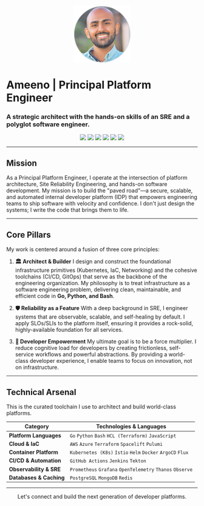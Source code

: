 <div align="center">
  <img src="./img/avatar-circular.png" alt="Ameeno's Avatar" />
</div>

# Ameeno | Principal Platform Engineer

### A strategic architect with the hands-on skills of an SRE and a polyglot software engineer.

<p align="center">
  <a href="https://kubernetes.io" target="_blank" rel="noreferrer"><img src="https://img.shields.io/badge/kubernetes-%23326ce5.svg?style=for-the-badge&logo=kubernetes&logoColor=white" /></a>
  <a href="https://www.terraform.io" target="_blank" rel="noreferrer"><img src="https://img.shields.io/badge/terraform-%235835CC.svg?style=for-the-badge&logo=terraform&logoColor=white" /></a>
  <a href="https://golang.org" target="_blank" rel="noreferrer"><img src="https://img.shields.io/badge/go-%2300ADD8.svg?style=for-the-badge&logo=go&logoColor=white" /></a>
  <a href="https://www.python.org" target="_blank" rel="noreferrer"><img src="https://img.shields.io/badge/python-3776AB?style=for-the-badge&logo=python&logoColor=white" /></a>
  <a href="https://aws.amazon.com" target="_blank" rel="noreferrer"><img src="https://img.shields.io/badge/AWS-%23FF9900.svg?style=for-the-badge&logo=amazon-aws&logoColor=white" /></a>
  <a href="https://azure.microsoft.com" target="_blank" rel="noreferrer"><img src="https://img.shields.io/badge/azure-%230072C6.svg?style=for-the-badge&logo=microsoftazure&logoColor=white" /></a>
</p>

---

## Mission

As a Principal Platform Engineer, I operate at the intersection of platform architecture, Site Reliability Engineering, and hands-on software development. My mission is to build the "paved road"—a secure, scalable, and automated internal developer platform (IDP) that empowers engineering teams to ship software with velocity and confidence. I don't just design the systems; I write the code that brings them to life.

---

## Core Pillars

My work is centered around a fusion of three core principles:

1.  **🏛️ Architect & Builder**
    I design and construct the foundational infrastructure primitives (Kubernetes, IaC, Networking) and the cohesive toolchains (CI/CD, GitOps) that serve as the backbone of the engineering organization. My philosophy is to treat infrastructure as a software engineering problem, delivering clean, maintainable, and efficient code in **Go, Python, and Bash**.

2.  **🛡️ Reliability as a Feature**
    With a deep background in SRE, I engineer systems that are observable, scalable, and self-healing by default. I apply SLOs/SLIs to the platform itself, ensuring it provides a rock-solid, highly-available foundation for all services.

3.  **🚀 Developer Empowerment**
    My ultimate goal is to be a force multiplier. I reduce cognitive load for developers by creating frictionless, self-service workflows and powerful abstractions. By providing a world-class developer experience, I enable teams to focus on innovation, not on infrastructure.

---

## Technical Arsenal

This is the curated toolchain I use to architect and build world-class platforms.

| Category                 | Technologies & Languages                                                                                  |
| ------------------------ | --------------------------------------------------------------------------------------------------------- |
| **Platform Languages**   | `Go` `Python` `Bash` `HCL (Terraform)` `JavaScript`                                                       |
| **Cloud & IaC**          | `AWS` `Azure` `Terraform` `Spacelift` `Pulumi`                                                            |
| **Container Platform**   | `Kubernetes (K8s)` `Istio` `Helm` `Docker` `ArgoCD` `Flux`                                                |
| **CI/CD & Automation**   | `GitHub Actions` `Jenkins` `Tekton`                                                                       |
| **Observability & SRE**  | `Prometheus` `Grafana` `OpenTelemetry` `Thanos` `Observe`                                                   |
| **Databases & Caching**  | `PostgreSQL` `MongoDB` `Redis`                                                                            |

---

<p align="center">
  Let's connect and build the next generation of developer platforms.
</p>
